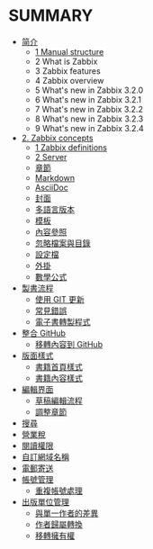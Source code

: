 # SUMMARY

* [简介](README.md)
  * [1 Manual structure](manual/introduction/manual_structure.md)
  * 2 What is Zabbix
  * 3 Zabbix features
  * 4 Zabbix overview
  * 5 What's new in Zabbix 3.2.0
  * 6 What's new in Zabbix 3.2.1
  * 7 What's new in Zabbix 3.2.2
  * 8 What's new in Zabbix 3.2.3
  * 9 What's new in Zabbix 3.2.4
* [2. Zabbix concepts](manual/concepts/README.md)
  * [1 Zabbix definitions](manual/concepts/definitions.md)
  * [2 Server](format/introduction.md)
  * [章節](format/chapters.md)
  * [Markdown](format/markdown.md)
  * [AsciiDoc](format/asciidoc.md)
  * [封面](format/cover.md)
  * [多語言版本](format/languages.md)
  * [模板](format/templating.md)
  * [內容參照](format/conrefs.md)
  * [忽略檔案與目錄](format/ignore.md)
  * [設定檔](format/configuration.md)
  * [外掛](format/plugins.md)
  * [數學公式](format/math.md)
* [製書流程](build/README.md)
  * [使用 GIT 更新](build/push.md)
  * [常見錯誤](build/errors.md)
  * [電子書轉製程式](build/ebookconvert.md)
* [整合 GitHub](github/README.md)
  * [移轉內容到 GitHub](github/transferring_to_github.md)
* [版面樣式](styling/README.md)
  * [書籍首頁樣式](styling/homepage.md)
  * [書籍內容樣式](styling/book.md)
* [編輯界面](editor/README.md)
  * [草稿編輯流程](editor/draft.md)
  * [調整章節](editor/chapters.md)
* [搜尋](platform/search.md)
* [營業稅](platform/taxes.md)
* [閱讀權限](platform/visibility.md)
* [自訂網域名稱](platform/domains.md)
* [電郵寄送](platform/mailing.md)
* [帳號管理](account/README.md)
  * [重複帳號處理](account/duplicate.md)
* [出版單位管理](platform/organizations/README.md)
  * [與單一作者的差異](platform/organizations/differences.md)
  * [作者歸屬轉換](platform/organizations/convert.md)
  * [移轉擁有權](platform/organizations/ownership.md)



